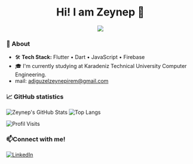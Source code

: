 <h1 align="center">Hi! I am Zeynep 👋</h1>

<p align="center">
  <img src="https://readme-typing-svg.demolab.com?
    font=Fira+Code
    &pause=700
    &size=32
    &color=F7E924
    &center=true
    &vCenter=true
    &width=435
    &lines=Computer+Engineer;Lifelong+Learner" />
</p>

### 🚀 About
- 🛠️ **Tech Stack:** Flutter • Dart • JavaScript • Firebase  
- 🎓  I'm currently studying at Karadeniz Technical University Computer Engineering.
-  mail: adiguzelzeynepirem@gmail.com

### 📈 GitHub statistics
![Zeynep's GitHub Stats](https://github-readme-stats.vercel.app/api?username=zynpirmadgzl&show_icons=true&count_private=true&custom_title=Zeynep%20Irem%20Adiguzel%27s%20GitHub%20Stats)
![Top Langs](https://github-readme-stats.vercel.app/api/top-langs/?username=zynpirmadgzl&layout=compact)


![Profil Visits](https://profile-counter.glitch.me/zynpirmadgzl/count.svg)


### 📫Connect with me!
[![LinkedIn](https://img.shields.io/badge/LinkedIn-blue?logo=linkedin&style=flat)](https://www.linkedin.com/in/zeynepiremadiguzel/)

